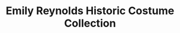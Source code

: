 ---
layout: repo
title: "Emily Reynolds Historic Costume Collection"
id: 6326
permalink: repos/6326/
---
